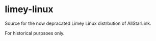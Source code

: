 # limey-linux

Source for the now depracated Limey Linux distrbution of AllStarLink.

For historical purpsoes only.
